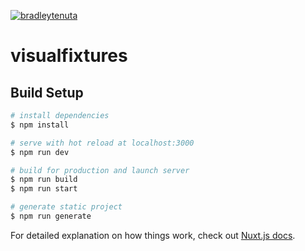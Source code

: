 [![bradleytenuta](https://circleci.com/gh/bradleytenuta/visualfixtures.svg?style=svg)](https://github.com/bradleytenuta/visualfixtures)

# visualfixtures

## Build Setup

```bash
# install dependencies
$ npm install

# serve with hot reload at localhost:3000
$ npm run dev

# build for production and launch server
$ npm run build
$ npm run start

# generate static project
$ npm run generate
```

For detailed explanation on how things work, check out [Nuxt.js docs](https://nuxtjs.org).
